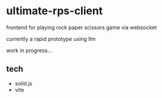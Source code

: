 # ultimate-rps-client

frontend for playing rock paper scissors game via websocket

currently a rapid prototype using llm

work in progress...

## tech

- solid.js
- vite

